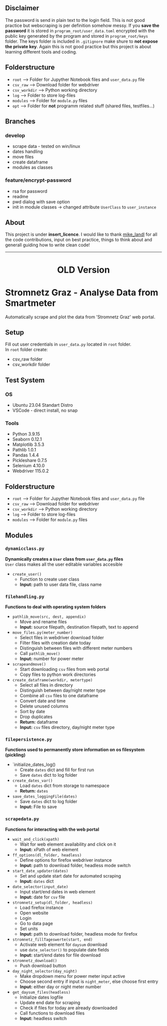 ## Disclaimer
The password is send in plain text to the login field. This is not good practice
but webscraping is per definition somehow messy. If you **save the password** 
it is stored in `program_root/user_data.toml` encrypted with the public key
generated by the program and stored in `program_root/keys` folder. The keys folder
is included in `.gitignore` make shure to **not expose the private key**.
Again this is not good practice but this project is about learning different
tools and coding.

## Folderstructure
- `root` --> Folder for Jupyther Notebook files and `user_data.py` file
- `csv_raw` --> Download folder for webdriver
- `csv_workdir` --> Python working directory
- `log` --> Folder to store log-files
- `modules` --> Folder for `module.py` files
- `opt` --> Folder for **not** programm related stuff (shared files, testfiles...) 

## Branches
### develop
- scrape data - tested on win/linux
- dates handling
- move files
- create dataframe 
- modules as classes
### feature/encrypt-password
- rsa for password
- readme
- pwd dialog with save option
- init in module classes -> changed attribute `UserClass` to `user_instance`


## About
This project is under **insert_licence**. 
I would like to thank [mike_landl](https://github.com/mike-landl) for all the 
code contributions, input on best practice, things to think about and generall
guiding how to write clean code! 

---

# <p align='center'> OLD Version </p>

# Stromnetz Graz - Analyse Data from Smartmeter
Automatically scrape and plot the data from 'Stromnetz Graz' web portal.
## Setup
Fill out user credentials in `user_data.py` located in `root` folder.  
In `root` folder create:  
- csv_raw folder
- csv_workdir folder

## Test System
### OS
- Ubuntu 23.04 Standart Distro
- VSCode - direct install, no snap

### Tools
- Python 3.9.15
- Seaborn 0.12.1
- Matplotlib 3.5.3
- Pathlib 1.0.1
- Pandas 1.4.4
- Pickleshare 0.7.5
- Selenium 4.10.0
- Webdriver 115.0.2

## Folderstructure
- `root` --> Folder for Jupyther Notebook files and `user_data.py` file
- `csv_raw` --> Download folder for webdriver
- `csv_workdir` --> Python working directory
- `log` --> Folder to store log-files
- `modules` --> Folder for `module.py` files

## Modules
### `dynamicclass.py`
**Dynamically creates a `User` class from `user_data.py` files**  
`User` class makes all the user editable variables accesible 
- `create_user()`
	- Function to create user class
	- **Input:** path to user data file, class name

### `filehandling.py`
**Functions to deal with operating system folders**
- `pathlib_move(src, dest, appendix)`
	- Move and rename files
	- **Input:** source filepath, destination filepath, text to append
- `move_files.py(meter_number)`
	- Select files in webdriver download folder
	- Filter files with creation date today
	- Distinguish between files with different meter numbers
	- Call `pathlib_move()`
	- **Input:** number for power meter
- `scrapeandmove()`
	- Start downloading `csv` files from web portal
	- Copy files to python work directories
- `create_dataframe(workdir, metertype)`
	- Select all files in directory
	- Distinguish between day/night meter type
	- Combine all `csv` files to one dataframe
	- Convert date and time
	- Delete unused columns
	- Sort by date
	- Drop duplicates
	- **Return:** dataframe
	- **Input:** `csv` files directory, day/night meter type

### `filepersistence.py`
**Functions used to permanently store information on os filesystem (pickling)**
- `initialize_dates_log()
	- Create `dates` dict and fill for first run
	- Save `dates` dict to log folder
- `create_dates_var()`
	- Load `dates` dict from storage to namespace
	- **Return:** `dates`
- `save_dates_loggingFile(dates)`
	- Save `dates` dict to log folder
	- **Input:** File to save

### `scrapedata.py`
**Functions for interacting with the web portal**
- `wait_and_click(xpath)`
	- Wait for web element availability and click on it
	- **Input:** xPath of web element
- `ff_options(dl_folder, headless)`
	- Define options for firefox webdriver instance
	- **Input:** path to download folder, headless mode switch
- `start_date_updater(dates)`
	- Set and update start date for automated scraping
	- **Input:** `dates` dict
- `date_selector(input_date)`
	- Input start/end dates in web element
	- **Input:** date for `csv` file
- `stromnetz_setup(dl_folder, headless)`
	- Load firefox instance
	- Open website
	- Login
	- Go to data page
	- Set units
	- **Input:** path to download folder, headless mode for firefox
- `stromnetz_fillTageswerte(start, end)`
	- Activate web element for `daysum` download
	- use `date_selector()` to populate date fields
	- **Input:** start/end dates for file download
- `stromnetz_download()`
	- Push download button
- `day_night_selector(day_night)`
	- Make dropdown menu for power meter input active
	- Choose second entry if input is `night_meter`, else choose first entry
	- **Input:** either day or night meter number
- `get_daysum_files(headless)`
	- Initialize dates logfile
	- Update end date for scraping
	- Check if files for today are already downloaded
	- Call functions to download files
	- **Input:** headless switch